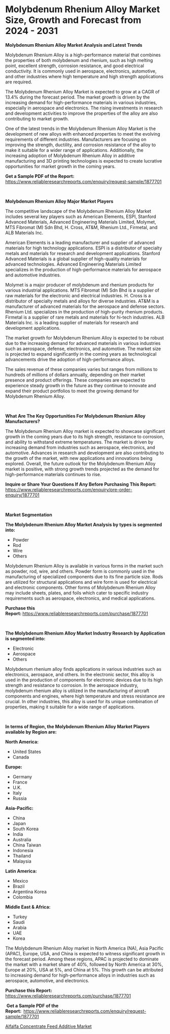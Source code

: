 <p><h1>Molybdenum Rhenium Alloy Market Size, Growth and Forecast from 2024 - 2031</h1></p><p><strong>Molybdenum Rhenium Alloy Market Analysis and Latest Trends</strong></p>
<p><p>Molybdenum Rhenium Alloy is a high-performance material that combines the properties of both molybdenum and rhenium, such as high melting point, excellent strength, corrosion resistance, and good electrical conductivity. It is commonly used in aerospace, electronics, automotive, and other industries where high temperature and high strength applications are required.</p><p>The Molybdenum Rhenium Alloy Market is expected to grow at a CAGR of 13.4% during the forecast period. The market growth is driven by the increasing demand for high-performance materials in various industries, especially in aerospace and electronics. The rising investments in research and development activities to improve the properties of the alloy are also contributing to market growth.</p><p>One of the latest trends in the Molybdenum Rhenium Alloy Market is the development of new alloys with enhanced properties to meet the evolving requirements of different industries. Manufacturers are focusing on improving the strength, ductility, and corrosion resistance of the alloy to make it suitable for a wider range of applications. Additionally, the increasing adoption of Molybdenum Rhenium Alloy in additive manufacturing and 3D printing technologies is expected to create lucrative opportunities for market growth in the coming years.</p></p>
<p><strong>Get a Sample PDF of the Report:&nbsp;</strong> <a href="https://www.reliableresearchreports.com/enquiry/request-sample/1877701">https://www.reliableresearchreports.com/enquiry/request-sample/1877701</a></p>
<p>&nbsp;</p>
<p><strong>Molybdenum Rhenium Alloy Major Market Players</strong></p>
<p><p>The competitive landscape of the Molybdenum Rhenium Alloy Market includes several key players such as American Elements, ESPI, Stanford Advanced Materials, Advanced Engineering Materials Limited, Molymet, MTS Fibromat (M) Sdn Bhd, H. Cross, AT&M, Rhenium Ltd., Firmetal, and ALB Materials Inc. </p><p>American Elements is a leading manufacturer and supplier of advanced materials for high technology applications. ESPI is a distributor of specialty metals and materials for research and development applications. Stanford Advanced Materials is a global supplier of high-quality materials for advanced technologies. Advanced Engineering Materials Limited specializes in the production of high-performance materials for aerospace and automotive industries. </p><p>Molymet is a major producer of molybdenum and rhenium products for various industrial applications. MTS Fibromat (M) Sdn Bhd is a supplier of raw materials for the electronic and electrical industries. H. Cross is a distributor of specialty metals and alloys for diverse industries. AT&M is a manufacturer of advanced materials for the aerospace and defense sectors. Rhenium Ltd. specializes in the production of high-purity rhenium products. Firmetal is a supplier of rare metals and materials for hi-tech industries. ALB Materials Inc. is a leading supplier of materials for research and development applications. </p><p>The market growth for Molybdenum Rhenium Alloy is expected to be robust due to the increasing demand for advanced materials in various industries such as aerospace, defense, electronics, and automotive. The market size is projected to expand significantly in the coming years as technological advancements drive the adoption of high-performance alloys.</p><p>The sales revenue of these companies varies but ranges from millions to hundreds of millions of dollars annually, depending on their market presence and product offerings. These companies are expected to experience steady growth in the future as they continue to innovate and expand their product portfolios to meet the growing demand for Molybdenum Rhenium Alloy.</p></p>
<p>&nbsp;</p>
<p><strong>What Are The Key Opportunities For Molybdenum Rhenium Alloy Manufacturers?</strong></p>
<p><p>The Molybdenum Rhenium Alloy market is expected to showcase significant growth in the coming years due to its high strength, resistance to corrosion, and ability to withstand extreme temperatures. The market is driven by increasing demand from industries such as aerospace, electronics, and automotive. Advances in research and development are also contributing to the growth of the market, with new applications and innovations being explored. Overall, the future outlook for the Molybdenum Rhenium Alloy market is positive, with strong growth trends projected as the demand for high-performance materials continues to rise.</p></p>
<p><strong>Inquire or Share Your Questions If Any Before Purchasing This Report:</strong> <a href="https://www.reliableresearchreports.com/enquiry/pre-order-enquiry/1877701">https://www.reliableresearchreports.com/enquiry/pre-order-enquiry/1877701</a></p>
<p>&nbsp;</p>
<p><strong>Market Segmentation</strong></p>
<p><strong>The Molybdenum Rhenium Alloy Market Analysis by types is segmented into:</strong></p>
<p><ul><li>Powder</li><li>Rod</li><li>Wire</li><li>Others</li></ul></p>
<p><p>Molybdenum Rhenium Alloy is available in various forms in the market such as powder, rod, wire, and others. Powder form is commonly used in the manufacturing of specialized components due to its fine particle size. Rods are utilized for structural applications and wire form is used for electrical and electronic components. Other forms of Molybdenum Rhenium Alloy may include sheets, plates, and foils which cater to specific industry requirements such as aerospace, electronics, and medical applications.</p></p>
<p><strong>Purchase this Report:&nbsp;</strong><a href="https://www.reliableresearchreports.com/purchase/1877701">https://www.reliableresearchreports.com/purchase/1877701</a></p>
<p>&nbsp;</p>
<p><strong>The Molybdenum Rhenium Alloy Market Industry Research by Application is segmented into:</strong></p>
<p><ul><li>Electronic</li><li>Aerospace</li><li>Others</li></ul></p>
<p><p>Molybdenum rhenium alloy finds applications in various industries such as electronics, aerospace, and others. In the electronic sector, this alloy is used in the production of components for electronic devices due to its high strength and resistance to corrosion. In the aerospace industry, molybdenum rhenium alloy is utilized in the manufacturing of aircraft components and engines, where high temperature and stress resistance are crucial. In other industries, this alloy is used for its unique combination of properties, making it suitable for a wide range of applications.</p></p>
<p>&nbsp;</p>
<p><strong>In terms of Region, the Molybdenum Rhenium Alloy Market Players available by Region are:</strong></p>
<p>
    <p> <strong> North America: </strong>
        <ul>
            <li>United States</li>
            <li>Canada</li>
        </ul>
        </p> 
    <p> <strong> Europe: </strong>
        <ul>
            <li>Germany</li>
            <li>France</li>
            <li>U.K.</li>
            <li>Italy</li>
            <li>Russia</li>
        </ul>
        </p> 
    <p> <strong> Asia-Pacific: </strong>
        <ul>
            <li>China</li>
            <li>Japan</li>
            <li>South Korea</li>
            <li>India</li>
            <li>Australia</li>
            <li>China Taiwan</li>
            <li>Indonesia</li>
            <li>Thailand</li>
            <li>Malaysia</li>
        </ul>
        </p> 
    <p> <strong> Latin America: </strong>
        <ul>
            <li>Mexico</li>
            <li>Brazil</li>
            <li>Argentina Korea</li>
            <li>Colombia</li>
        </ul>
        </p> 
    <p> <strong> Middle East & Africa: </strong>
        <ul>
            <li>Turkey</li>
            <li>Saudi</li>
            <li>Arabia</li>
            <li>UAE</li>
            <li>Korea</li>
        </ul>
    </p>
    </p>
<p><p>The Molybdenum Rhenium Alloy market in North America (NA), Asia Pacific (APAC), Europe, USA, and China is expected to witness significant growth in the forecast period. Among these regions, APAC is projected to dominate the market with a market share of 40%, followed by North America at 30%, Europe at 20%, USA at 5%, and China at 5%. This growth can be attributed to increasing demand for high-performance alloys in industries such as aerospace, automotive, and electronics.</p></p>
<p><strong>Purchase this Report: </strong><a href="https://www.reliableresearchreports.com/purchase/1877701">https://www.reliableresearchreports.com/purchase/1877701</a></p>
<p>&nbsp;<strong>Get a Sample PDF of the Report:&nbsp;&nbsp;</strong><a href="https://www.reliableresearchreports.com/enquiry/request-sample/1877701">https://www.reliableresearchreports.com/enquiry/request-sample/1877701</a></p>
<p><strong></strong></p>
<p><p><a href="https://noble-drawer-34c.notion.site/Alfalfa-Concentrate-Feed-Additive-Market-Research-Report-The-Key-To-Successful-Business-Strategy-Fo-d4e399a85ce042cbb78efd2122d989d3">Alfalfa Concentrate Feed Additive Market</a></p></p>